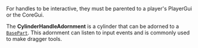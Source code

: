 For handles to be interactive, they must be parented to a player's PlayerGui
or the CoreGui.

The **CylinderHandleAdornment** is a cylinder that can be adorned to a
[`BasePart`](https://create.roblox.com/docs/reference/engine/classes/BasePart). This adornment can listen to input events and is commonly
used to make dragger tools.